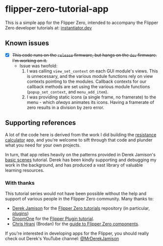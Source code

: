 # flipper-zero-tutorial-app

This is a simple app for the Flipper Zero, intended to accompany the Flipper Zero developer tutorials at: [instantiator.dev](https://instantiator.dev)

## Known issues

- [x] ~~This code runs on the `release` firmware, but hangs on the `dev` firmware. I'm working on it.~~
  - Issue was twofold:
    1. I was calling `view_set_context` on each GUI module's views. This is unnecessary, and the various module functions rely on view contexts pointing to the modules. Callback contexts for our callback methods are set using the various module functions (`popup_set_context`, and `menu_add_item`).
    2. I was providing static icons (a single frame, no framerate) to the menu - which _always_ animates its icons. Having a framerate of zero results in a division by zero error.

## Supporting references

A lot of the code here is derived from the work I did building the [resistance calculator](https://github.com/instantiator/flipper-zero-experimental-apps/tree/main/resistors) app, and you're welcome to sift through that code and plunder what you need for your own projects.

In turn, that app relies heavily on the patterns provided in Derek Jamison's [basic scenes](https://github.com/jamisonderek/flipper-zero-tutorials/tree/main/plugins/basic_scenes) tutorial. Derek has been kindly supporting and debugging my work in the background, and has produced a vast library of valuable learning resources.

### With thanks

This tutorial series would not have been possible without the help and support of various people in the Flipper Zero community. Many thanks to:

* [Derek Jamison](https://github.com/jamisonderek) for the [Flipper Zero tutorials](https://github.com/jamisonderek/flipper-zero-tutorials) repository (in particular, [plugins](https://github.com/jamisonderek/flipper-zero-tutorials/tree/main/plugins))
* [DroomOne](https://github.com/DroomOne) for the [Flipper Plugin tutorial](https://github.com/DroomOne/Flipper-Plugin-Tutorial).
* [Chris Hranj](https://brodan.biz/) (Brodan) for the [guide to Flipper Zero components](https://brodan.biz/blog/a-visual-guide-to-flipper-zero-gui-components/).

If you're interested in developing apps for the Flipper, you should really check out Derek's YouTube channel: [@MrDerekJamison](https://www.youtube.com/@MrDerekJamison)

